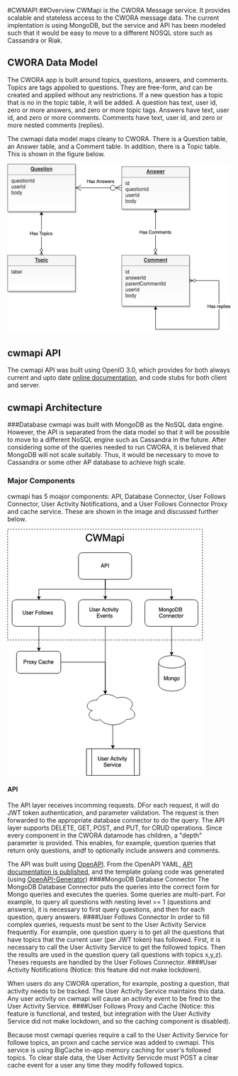 #CWMAPI
##Overview
CWMapi is the CWORA Message service.  It provides scalable and stateless access to the CWORA message data.  The current implentation is using MongoDB, but the service and API has been modeled such that it would be easy to move to a different NOSQL store such as Cassandra or Riak.

## CWORA Data Model
The CWORA app is built around topics, questions, answers, and comments.  Topics are tags appolied to questions.  They are free-form, and can be created and applied without any restrictions.  If a new question has a topic that is no in the topic table, it will be added.  A question has text, user id, zero or more answers, and zero or more topic tags.  Answers have text, user id, and zero or more comments.  Comments have text, user id, and zero or more nested comments (replies).  

The cwmapi data model maps cleany to CWORA.  There is a Question table, an Answer table, and a Comment table. In addition, there is a Topic table.  This is shown in the figure below.

![](./images/CWMAPIDataModel.png)

## cwmapi API
The cwmapi API was built using OpenIO 3.0, which provides for both always current and upto date [online documentation](https://app.swaggerhub.com/apis-docs/jonathannah/cwmapi/1), and code stubs for both client and server.

## cwmapi Architecture
###Database
cwmapi was built with MongoDB as the NoSQL data engine.  However, the API is separated from the data model so that it will be possible to move to a different NoSQL engine such as Cassandra in the future.  After considering some of the queries needed to run CWORA, it is believed that MongoDB will not scale suitably.  Thus, it would be necessary to move to Cassandra or some other AP database to achieve high scale.

### Major Components
cwmapi has 5 moajor components: API, Database Connector, User Follows Connector, User Activity Notifications, and a User Follows Connector Proxy and cache service.  These are shown in the image and discussed further below.

![](./images/CWMapiArchitecture.png)

#### API
The API layer receives incomming requests.  DFor each request, it will do JWT token authentication, and parameter validation.  The request is then forwarded to the appropriate database connector to do the query.  The API layer supports DELETE, GET, POST, and PUT, for CRUD operations.  Since every component in the CWORA datamode has children, a "depth" parameter is provided.  This enables, for example, question queries that return only questions, andf to optionally include answers and comments.  

The API was built using [OpenAPI](https://app.swaggerhub.com/apis/jonathannah/cwmapi/1).  From the OpenAPI YAML, [API documentation is published](https://app.swaggerhub.com/apis-docs/jonathannah/cwmapi/1#/default/getQuestions), and the template golang code was generated (using [OpenAPI-Generator](https://github.com/OpenAPITools/openapi-generator))
####MongoDB Database Connector
The MongoDB Database Connector puts the queries into the correct form for Mongo queries and executes the queries.  Some queries are multi-part.  For example, to query all questions with nesting level == 1 (questions and answers), it is necessary to first query questions, and then for each question, query answers.
####User Follows Connector
In order to fill complex queries, requests must be sent to the User Activity Service frequently.  For example, one question query is to get all the questions that have topics that the current user (per JWT token) has followed.  First, it is necessary to call the User Activity Service to get the followed topics.  Then the results are used in the question query (all questions with topics x,y,z).  Theses requests are handled by the User Follows Connector.
####User Activity Notifications
(Notice: this feature did not make lockdown).  

When users do any CWORA operation, for example, posting a question, that activity needs to be tracked.  The User Activity Service maintains this data.  Any user activity on cwmapi will cause an activity event to be fired to the User Activity Service. 
####User Follows Proxy and Cache
(Notice: this feature is functional, and tested, but integration with the User Activity Service did not make lockdown, and so the caching component is disabled).  

Because most cwmapi queries require a call to the User Activity Service for followe topics, an proxn and cache service was added to cwmapi.  This service is using BigCache in-app memory caching for user's followed topics.  To clear stale data, the User Activity Servicde must POST a clear cache event for a user any time they modify followed topics.



